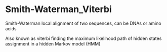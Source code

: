 # Smith-Waterman_Viterbi
Smith-Waterman local alignment of two sequences, can be DNAs or amino acids

Also known as viterbi finding the maximum likelihood path of hidden states assignment in a hidden Markov model (HMM)
